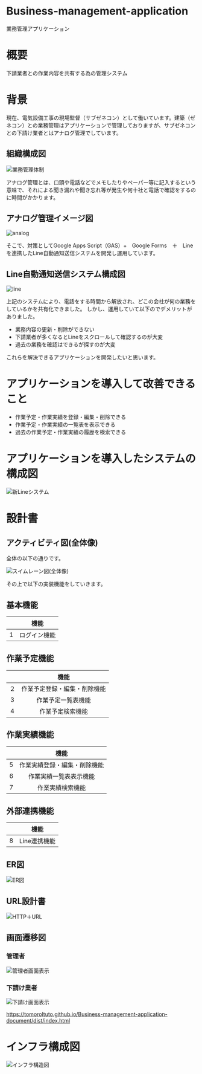 # Business-management-application
業務管理アプリケーション

# 概要
下請業者との作業内容を共有する為の管理システム

# 背景
現在、電気設備工事の現場監督（サブゼネコン）として働いています。建築（ゼネコン）との業務管理はアプリケーションで管理しておりますが、サブゼネコンとの下請け業者とはアナログ管理でしています。


<h2> 組織構成図 </h2>
  
![業務管理体制](https://user-images.githubusercontent.com/90845405/197956867-5e2f7fb5-2304-4661-b943-a199945303c8.jpg)

アナログ管理とは、口頭や電話などでメモしたりやペーパー等に記入するという意味で、それによる聞き漏れや聞き忘れ等が発生や何十社と電話で確認をするのに時間がかかります。


<h2>アナログ管理イメージ図 </h2>

![analog](https://user-images.githubusercontent.com/90845405/197953637-df706a90-57e0-4cfa-b8be-838ff5170d64.jpg)

そこで、対策としてGoogle Apps Script（GAS）+　Google Forms　＋　Lineを連携したLine自動通知送信システムを開発し運用しています。


<h2> Line自動通知送信システム構成図 </h2>

![line](https://user-images.githubusercontent.com/90845405/197954691-cb1dbcda-2167-4ea3-898a-2f76a6a079bd.jpg)

上記のシステムにより、電話をする時間から解放され、どこの会社が何の業務をしているかを共有化できました。
しかし、運用していて以下のでデメリットがありました。

* 業務内容の更新・削除ができない
* 下請業者が多くなるとLineをスクロールして確認するのが大変
* 過去の業務を確認はできるが探すのが大変

これらを解決できるアプリケーションを開発したいと思います。

# アプリケーションを導入して改善できること

* 作業予定・作業実績を登録・編集・削除できる
* 作業予定・作業実績の一覧表を表示できる
* 過去の作業予定・作業実績の履歴を検索できる

# アプリケーションを導入したシステムの構成図

![新Lineシステム](https://user-images.githubusercontent.com/90845405/201008317-bff00551-7c7a-4e39-87b9-267f247c85cd.jpg)


# 設計書

<h2>アクティビティ図(全体像)</h2>

全体の以下の通りです。

![スイムレーン図(全体像)](https://user-images.githubusercontent.com/90845405/201112569-0077edd9-1d50-4d6f-8700-4df55ce93f44.jpg)


その上で以下の実装機能をしていきます。

## 基本機能

| | 機能 | 
| :---: | :---: | 
| 1 | ログイン機能 | 

## 作業予定機能

| | 機能 | 
| :---: | :---: | 
| ２ | 作業予定登録・編集・削除機能 | 
| 3 | 作業予定一覧表機能 | 
| 4 | 作業予定検索機能 | 

## 作業実績機能

| | 機能 | 
| :---: | :---: | 
| 5 | 作業実績登録・編集・削除機能 | 
| 6 | 作業実績一覧表表示機能 | 
| 7 | 作業実績検索機能 | 


## 外部連携機能

| | 機能 | 
| :---: | :---: | 
| 8 | Line連携機能  | 

<h2>ER図</h2>

![ER図](https://user-images.githubusercontent.com/90845405/201934297-650bcf1c-b119-4502-b55d-a776db4d3c0a.jpg)


<h2>URL設計書</h2>

![HTTP＋URL](https://user-images.githubusercontent.com/90845405/201934338-d88cc805-79b3-426f-a28c-a9aded8d39bf.jpg)


<h2>画面遷移図</h2>

<h3>管理者</h3>

![管理者画面表示](https://user-images.githubusercontent.com/90845405/201485386-4c5fad69-90a9-4732-95ce-4ecfa96101a7.jpg)

<h3>下請け業者</h3>

![下請け画面表示](https://user-images.githubusercontent.com/90845405/201485233-c715fb18-0780-4a4a-a156-1d810e105183.jpg)


https://tomoroltuto.github.io/Business-management-application-document/dist/index.html


# インフラ構成図

![インフラ構造図](https://user-images.githubusercontent.com/90845405/201934728-3c8f8ea7-4b6d-4d90-a89e-aa57415d74e7.jpg)


